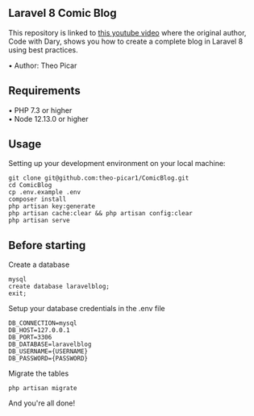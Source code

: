 ## Laravel 8 Comic Blog

This repository is linked to [this youtube video](https://www.youtube.com/watch?v=HKJDLXsTr8A&t=4710s) where the original author, Code with Dary, shows you how to create a complete blog in Laravel 8 using best practices.

•	Author: Theo Picar <br>

## Requirements
•	PHP 7.3 or higher <br>
•	Node 12.13.0 or higher <br>

## Usage <br>
Setting up your development environment on your local machine: <br>
```
git clone git@github.com:theo-picar1/ComicBlog.git
cd ComicBlog
cp .env.example .env
composer install
php artisan key:generate
php artisan cache:clear && php artisan config:clear
php artisan serve
```

## Before starting <br>
Create a database <br>
```
mysql
create database laravelblog;
exit;
```

Setup your database credentials in the .env file <br>
```
DB_CONNECTION=mysql
DB_HOST=127.0.0.1
DB_PORT=3306
DB_DATABASE=laravelblog
DB_USERNAME={USERNAME}
DB_PASSWORD={PASSWORD}
```

Migrate the tables
```
php artisan migrate
```

And you're all done!
